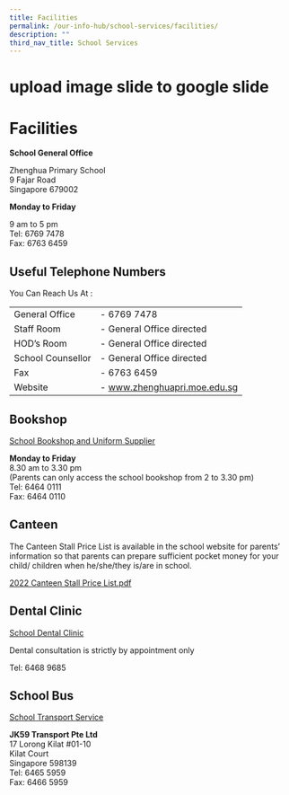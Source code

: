 ```yaml
---
title: Facilities
permalink: /our-info-hub/school-services/facilities/
description: ""
third_nav_title: School Services
---
```

# upload image slide to google slide
# Facilities

**School General Office**

Zhenghua Primary School    
9 Fajar Road   
Singapore 679002

**Monday to Friday**

9 am to 5 pm    
Tel: 6769 7478    
Fax: 6763 6459

Useful Telephone Numbers
------------------------


You Can Reach Us At :

|                   |                                     |
|-------------------|-------------------------------------|
| General Office    | -        6769 7478                  |
| Staff Room        | -        General Office directed    |
| HOD’s Room        | -        General Office directed    |
| School Counsellor | -        General Office directed    |
| Fax               | -        6763 6459                  |
| Website           | -        <a href="http://www.zhenghuapri.moe.edu.sg/" target="_blank">www.zhenghuapri.moe.edu.sg</a> |


## Bookshop

<u>School Bookshop and Uniform Supplier</u>

**Monday to Friday**   
8.30 am to 3.30 pm   
(Parents can only access the school bookshop from 2 to 3.30 pm)   
Tel: 6464 0111   
Fax: 6464 0110

## Canteen

The Canteen Stall Price List is available in the school website for parents’ information so that parents can prepare sufficient pocket money for your child/ children when he/she/they is/are in school.  
  
<a href="/files/Our%20Info%20Hub/2023%20Canteen%20Stall%20Price%20List%20Final_171122.pdf" target="_blank">2022 Canteen Stall Price List.pdf</a>

## Dental Clinic

<u>School Dental Clinic</u>

Dental consultation is strictly by appointment only

Tel: 6468 9685

## School Bus

<u>School Transport Service</u>

**JK59 Transport Pte Ltd**   
17 Lorong Kilat #01-10   
Kilat Court   
Singapore 598139   
Tel: 6465 5959   
Fax: 6466 5959